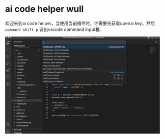 # ai code helper wull
欢迎来到ai code helper，当使用当前插件时，你需要先获取openai key，然后`command shift p` 调出vscode command input框.

![feature](./comand.png)